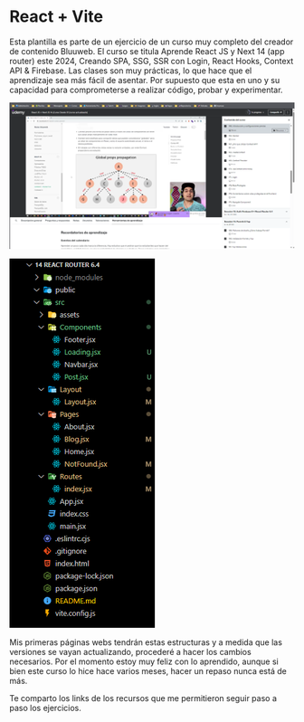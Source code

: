 # React + Vite

Esta plantilla es parte de un ejercicio de un curso muy completo del creador de contenido Bluuweb. El curso se titula Aprende React JS y Next 14 (app router) este 2024, Creando SPA, SSG, SSR con Login, React Hooks, Context API &amp; Firebase. Las clases son muy prácticas, lo que hace que el aprendizaje sea más fácil de asentar. Por supuesto que esta en uno y su capacidad para comprometerse a realizar código, probar y experimentar.

[![Bluuweb ](readMeImage_2.png "Bluuweb ")](https://www.udemy.com/course/curso-react-js/learn/lecture/35323510#learning-tools "Bluuweb ")

[![Bluuweb ](readMeImage_1.png "Bluuweb ")](https://bluuweb.dev/05-react/06-context-auth.html "Bluuweb ")

Mis primeras páginas webs tendrán estas estructuras y a medida que las versiones se vayan actualizando, procederé a hacer los cambios necesarios. Por el momento estoy muy feliz con lo aprendido, aunque si bien este curso lo hice hace varios meses, hacer un repaso nunca está de más. 

Te comparto los links de los recursos que me permitieron seguir paso a paso los ejercicios. 